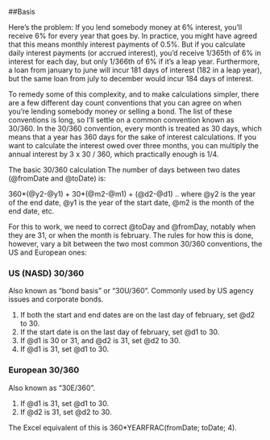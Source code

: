 ##Basis

Here’s the problem: If you lend somebody money at 6% interest, you’ll receive 6% for every year that goes by. In practice, you might have agreed that this means monthly interest payments of 0.5%. But if you calculate daily interest payments (or accrued interest), you’d receive 1/365th of 6% in interest for each day, but only 1/366th of 6% if it’s a leap year. Furthermore, a loan from january to june will incur 181 days of interest (182 in a leap year), but the same loan from july to december would incur 184 days of interest.

To remedy some of this complexity, and to make calculations simpler, there are a few different day count conventions that you can agree on when you’re lending somebody money or selling a bond. The list of these conventions is long, so I’ll settle on a common convention known as 30/360. In the 30/360 convention, every month is treated as 30 days, which means that a year has 360 days for the sake of interest calculations. If you want to calculate the interest owed over three months, you can multiply the annual interest by 3 x 30 / 360, which practically enough is 1/4.

The basic 30/360 calculation
The number of days between two dates (@fromDate and @toDate) is:

360*(@y2-@y1) + 30*(@m2-@m1) + (@d2-@d1)
.. where @y2 is the year of the end date, @y1 is the year of the start date, @m2 is the month of the end date, etc.

For this to work, we need to correct @toDay and @fromDay, notably when they are 31, or when the month is february. The rules for how this is done, however, vary a bit between the two most common 30/360 conventions, the US and European ones:

### US (NASD) 30/360
Also known as “bond basis” or “30U/360”. Commonly used by US agency issues and corporate bonds.

1. If both the start and end dates are on the last day of february, set @d2 to 30.
1. If the start date is on the last day of february, set @d1 to 30.
1. If @d1 is 30 or 31, and @d2 is 31, set @d2 to 30.
1. If @d1 is 31, set @d1 to 30.

### European 30/360

Also known as “30E/360”.

1. If @d1 is 31, set @d1 to 30.
1. If @d2 is 31, set @d2 to 30.

The Excel equivalent of this is 360*YEARFRAC(fromDate; toDate; 4).